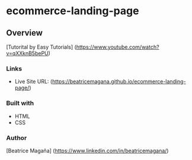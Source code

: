 # ecommerce-landing-page

## Overview
[Tutorital by Easy Tutorials] (https://www.youtube.com/watch?v=qXXknB5bePU)

### Links
- Live Site URL: (https://beatricemagana.github.io/ecommerce-landing-page/)

### Built with
- HTML
- CSS

### Author
[Beatrice Magaña] (https://www.linkedin.com/in/beatricemagana/)



